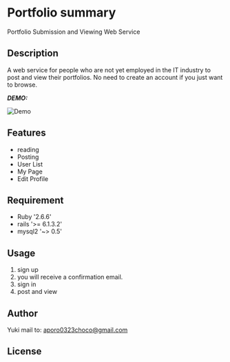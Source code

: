 # Portfolio summary

Portfolio Submission and Viewing Web Service

## Description 

A web service for people who are not yet employed in the IT industry to post and view their portfolios. No need to create an account if you just want to browse.

***DEMO:***

![Demo](https://user-images.githubusercontent.com/53030634/121620425-43bff400-caa5-11eb-9e4c-2d1045fb8281.gif)

## Features

- reading
- Posting
- User List
- My Page
- Edit Profile

## Requirement

- Ruby '2.6.6'
- rails '>= 6.1.3.2'
- mysql2 '~> 0.5'

## Usage

1. sign up
2. you will receive a confirmation email.
3. sign in
4. post and view

## Author

Yuki
mail to: aporo0323choco@gmail.com

## License
